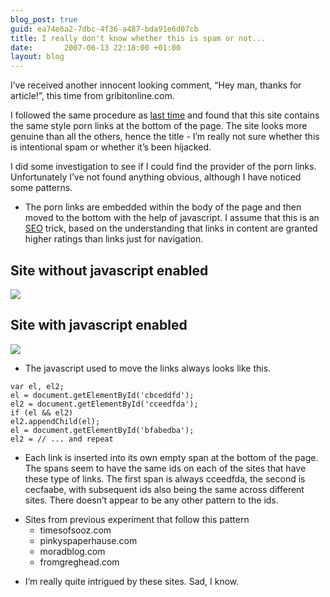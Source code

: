 ```yaml
---
blog_post: true
guid: ea74e6a2-7dbc-4f36-a487-bda91e6d07cb
title: I really don't know whether this is spam or not...
date:       2007-06-13 22:18:00 +01:00
layout: blog
---
```


I’ve received another innocent looking comment, “Hey man, thanks for
article!”, this time from gribitonline.com.

I followed the same procedure as [last
time](/blog/2007-06-06-a-little-further-investigation-into-those-pesky-scammers)
and found that this site contains the same style porn links at the
bottom of the page. The site looks more genuine than all the others,
hence the title - I’m really not sure whether this is intentional spam
or whether it’s been hijacked.

I did some investigation to see if I could find the provider of the porn
links. Unfortunately I’ve not found anything obvious, although I have
noticed some patterns.

-   The porn links are embedded within the body of the page and then
    moved to the bottom with the help of javascript. I assume that this
    is an [SEO](http://www.wikipedia.org/wiki/SEO) trick, based on the
    understanding that links in content are granted higher ratings than
    links just for navigation.

Site without javascript enabled
-------------------------------

![](http://farm2.static.flickr.com/1208/544423293_cdf567e9a2_o.jpg)

Site with javascript enabled
----------------------------

![](http://farm2.static.flickr.com/1040/544325496_41bc3cb742_o.jpg)

-   The javascript used to move the links always looks like this.

``` code
var el, el2;
el = document.getElementById('cbceddfd');
el2 = document.getElementById('cceedfda');
if (el && el2)
el2.appendChild(el);
el = document.getElementById('bfabedba');
el2 = // ... and repeat
```

-   Each link is inserted into its own empty span at the bottom of the
    page. The spans seem to have the same ids on each of the sites that
    have these type of links. The first span is always cceedfda, the
    second is cecfaabe, with subsequent ids also being the same across
    different sites. There doesn’t appear to be any other pattern to the
    ids.

<!-- -->

-   Sites from previous experiment that follow this pattern
    -   timesofsooz.com
    -   pinkyspaperhause.com
    -   moradblog.com
    -   fromgreghead.com

<!-- -->

-   I’m really quite intrigued by these sites. Sad, I know.
